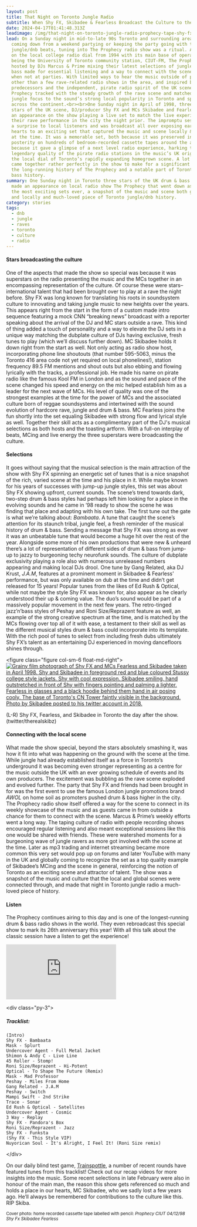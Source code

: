 ```yaml
---
layout: post
title: That Night on Toronto Jungle Radio
subtitle: When Shy FX, Skibadee & Fearless Broadcast the Culture to the City and Beyond
date: 2024-04-17T01:41:48.313Z
leadimage: /img/that-night-on-toronto-jungle-radio-prophecy-tape-shy-fx-skibadee-fearless-1998-dnb-continuumizm-45-site.jpg
lead: On a Sunday night in mid-to-late 90s Toronto and surrounding areas whether
  coming down from a weekend partying or keeping the party going with the latest
  jungle/dnb beats, tuning into The Prophecy radio show was a ritual. A presence
  on the local college radio dial from 1994 with its main base of operations
  being the University of Toronto community station, CIUT-FM, The Prophecy
  hosted by DJs Marcus & Prime mixing their latest selections of jungle/drum &
  bass made for essential listening and a way to connect with the scene & music
  when not at parties. With limited ways to hear the music outside of parties
  other than a few rave-related radio shows in the area, and inspired by those
  predecessors and the independent, pirate radio spirit of the UK scene, The
  Prophecy tracked with the steady growth of the rave scene and matched its
  jungle focus to the sound’s strong local popularity in Toronto and spread
  across the continent.<br><br>One Sunday night in April of 1998, three DJ & MC
  stars of the UK scene, DJ/producer Shy FX and MCs Skibadee and Fearless made
  an appearance on the show playing a live set to match the live experience of
  their rave performance in the city the night prior. The impromptu session was
  a surprise to local listeners and was broadcast all over exposing ears and
  hearts to an exciting set that captured the music and scene locally & globally
  at the time. It was a memorable set, both because it was preserved in
  posterity on hundreds of bedroom-recorded cassette tapes around the area, and
  because it gave a glimpse of a next level radio experience, harking to the
  legendary quality of the pirate radio stations in the music’s UK origins, to
  the local dial of Toronto’s rapidly expanding homegrown scene. A lot of things
  came together rather perfectly in the show to make for a significant moment in
  the long-running history of The Prophecy and a notable part of Toronto drum &
  bass history.
summary: One Sunday night in Toronto three stars of the UK drum & bass scene
  made an appearance on local radio show The Prophecy that went down as one of
  the most exciting sets ever, a snapshot of the music and scene both globally
  and locally and much-loved piece of Toronto jungle/dnb history.
category: stories
tags:
  - dnb
  - jungle
  - raves
  - toronto
  - culture
  - radio
---
```

#### Stars broadcasting the culture

One of the aspects that made the show so special was because it was superstars on the radio presenting the music and the MCs together in an encompassing representation of the culture. Of course these were stars– international talent that had been brought over to play at a rave the night before. Shy FX was long known for translating his roots in soundsystem culture to innovating and taking jungle music to new heights over the years. This appears right from the start in the form of a custom made intro sequence featuring a mock CNN “breaking news” broadcast with a reporter speaking about the arrival of the DJ and MC stars outside a rave. This kind of thing added a touch of personality and a way to elevate the DJ sets in a unique way matching the dubplate culture of DJs having exclusive, fresh tunes to play (which we’ll discuss further down). MC Skibadee holds it down right from the start as well. Not only acting as radio show host, incorporating phone line shoutouts (that number 595-5063, minus the Toronto 416 area code not yet required on local phonelines!), station frequency 89.5 FM mentions and shout outs but also ebbing and flowing lyrically with the tracks, a professional job. He made his name on pirate radio like the famous Kool FM in London and as the sound and pace of the scene changed his speed and energy on the mic helped establish him as a leader for the next wave of MCs. His level of quality was one of the strongest examples at the time for the power of MCs and the associated culture born of reggae soundsystems and intertwined with the sound evolution of hardcore rave, jungle and drum & bass. MC Fearless joins the fun shortly into the set equaling Skibadee with strong flow and lyrical style as well. Together their skill acts as a complimentary part of the DJ's musical selections as both hosts and the toasting artform. With a full-on interplay of beats, MCing and live energy the three superstars were broadcasting the culture.

#### Selections

It goes without saying that the musical selection is the main attraction of the show with Shy FX spinning an energetic set of tunes that is a nice snapshot of the rich, varied scene at the time and his place in it. While maybe known for his years of successes with jump-up jungle styles, this set was about Shy FX showing upfront, current sounds. The scene’s trend towards dark, two-step drum & bass styles had perhaps left him looking for a place in the evolving sounds and he came in ‘98 ready to show the scene he was finding that place and adapting with his own take. The first tune out the gate is what we’re talking about: *Bambaata*. A tune that caught the scene’s attention for its staunch tribal, jungle feel, a fresh reminder of the musical history of drum & bass. Sending a message that Shy FX was strong as ever it was an unbeatable tune that would become a huge hit over the rest of the year. Alongside some more of his own productions that were new & unheard there’s a lot of representation of different sides of drum & bass from jump-up to jazzy to burgeoning techy neurofunk sounds. The culture of dubplate exclusivity playing a role also with numerous unreleased numbers appearing and making local DJs drool. One tune by Gang Related, aka DJ Krust, *J.A.M*, features at a prominent moment in Skibadee & Fearless’ performance, but was only available on dub at the time and didn’t get released for 15 years! Popular tunes from the likes of Ed Rush & Optical, while not maybe the style Shy FX was known for, also appear as he clearly understood their up & coming value. The duo’s sound would be part of a massively popular movement in the next few years. The retro-tinged jazz’n’bass styles of Peshay and Roni Size/Reprazent feature as well, an example of the strong creative spectrum at the time, and is matched by the MCs flowing over top all of it with ease, a testament to their skill as well as the different musical styles drum & bass could incorporate into its template. With the rich pool of tunes to select from including fresh dubs ultimately Shy FX’s talent as an entertaining DJ experienced in moving dancefloors shines through.

<﻿figure class="figure col-sm-6 float-md-right"><a href="/img/skibadee-fearless-shyfx-toronto-1998-twitter-therealskibz-edit-45crop-continuumizm-site.jpg" title="(tap for big)"><img class="figure-img img-fluid" alt="Grainy film photograph of Shy FX and MCs Fearless and Skibadee taken in April 1998. Shy and Skibadee in foreground red and blue coloured Stussy college style jackets. Shy with cool expression. Skibadee smiling, hand outstretched in front of Shy with fingers pointing and palming a lighter. Fearless in glasses and a black hoodie behind them hand in air posing cooly. The base of Toronto's CN Tower faintly visible in the background. Photo by Skibadee posted to his twitter account in 2018." src="/img/skibadee-fearless-shyfx-toronto-1998-twitter-therealskibz-edit-45crop-continuumizm-site.jpg" loading="lazy"></a><figcaption class="figure-caption">(L-R) Shy FX, Fearless, and Skibadee in Toronto the day after the show. (twitter/therealskibz)</figcaption></figure>

#### Connecting with the local scene

What made the show special, beyond the stars absolutely smashing it, was how it fit into what was happening on the ground with the scene at the time. While jungle had already established itself as a force in Toronto’s underground it was becoming even stronger representing as a centre for the music outside the UK with an ever growing schedule of events and its own producers. The excitement was bubbling as the rave scene exploded and evolved further. The party that Shy FX and friends had been brought in for was the first event to use the famous London jungle promotions brand *AWOL* on home soil as promoters pushed drum & bass higher in the city. The Prophecy radio show itself offered a way for the scene to connect in its weekly showcase of the music and as guests came in from outside a chance for them to connect with the scene. Marcus & Prime’s weekly efforts went a long way. The taping culture of radio with people recording shows encouraged regular listening and also meant exceptional sessions like this one would be shared with friends. These were watershed moments for a burgeoning wave of jungle ravers as more got involved with the scene at the time. Later as mp3 trading and internet streaming became more common this very set would pop up on forums and later YouTube with many in the UK and globally coming to recognize the set as a top quality example of Skibadee’s MCing and the scene in general, reinforcing the notion of Toronto as an exciting scene and attractor of talent. The show was a snapshot of the music and culture that the local and global scenes were connected through, and made that night in Toronto jungle radio a much-loved piece of history.

#### Listen

The Prophecy continues airing to this day and is one of the longest-running drum & bass radio shows in the world. They even rebroadcast this special show to mark its 26th anniversary this year! With all this talk about the classic session have a listen to get the experience!

<div class="embed-responsive embed-responsive-16by9 pb-3">
<iframe class="embed-responsive-item" src="https://www.youtube.com/embed/videoseries?si=uEEo5gVnCf9GptFs&amp;list=PL38EV6GxMnzw4qlvp1gTiZMnDegCadM5n" title="YouTube video playlist of Side A and B of tapes recorded by JungleArchive" frameborder="0" allow="accelerometer; autoplay; clipboard-write; encrypted-media; gyroscope; picture-in-picture; web-share" referrerpolicy="strict-origin-when-cross-origin" allowfullscreen></iframe></div>

<﻿div class="py-3">
##### Tracklist:

    (Intro) 
    Shy FX - Bambaata
    Mask - Splurt
    Undercover Agent - Full Metal Jacket
    Shimon & Andy C - Live Line
    45 Roller - Stomp!
    Roni Size/Reprazent - Hi-Potent
    Optical - To Shape The Future (Remix)
    Mask - Mad Professor
    Peshay - Miles From Home
    Gang Related - J.A.M
    Peshay - Switch
    Mampi Swift - 2nd Strike
    Trace - Sonar
    Ed Rush & Optical - Satellites
    Undercover Agent - Cosmic
    3 Way - Replay
    Shy FX - Pandora's Box
    Roni Size/Reprazent - Jazz
    Shy FX - Funksta
    (Shy FX - This Style VIP)
    Nuyorican Soul - It's Alright, I Feel It! (Roni Size remix)
<﻿/div>

On our daily blind test game, [Trainspottle](https://www.continuumizm.com/posts/trainspottle/), a number of recent rounds have featured tunes from this tracklist! Check out our recap videos for more insights into the music. Some recent selections in late February were also in honour of the main man, the reason this show gets referenced so much and holds a place in our hearts, MC Skibadee, who we sadly lost a few years ago. He’ll always be remembered for contributions to the culture like this. RIP Skiba.

<small class="text-secondary">Cover photo: home recorded cassette tape labelled with pencil: <em>Prophecy CIUT 04/12/98 Shy Fx Skibadee Fearless</em></small>